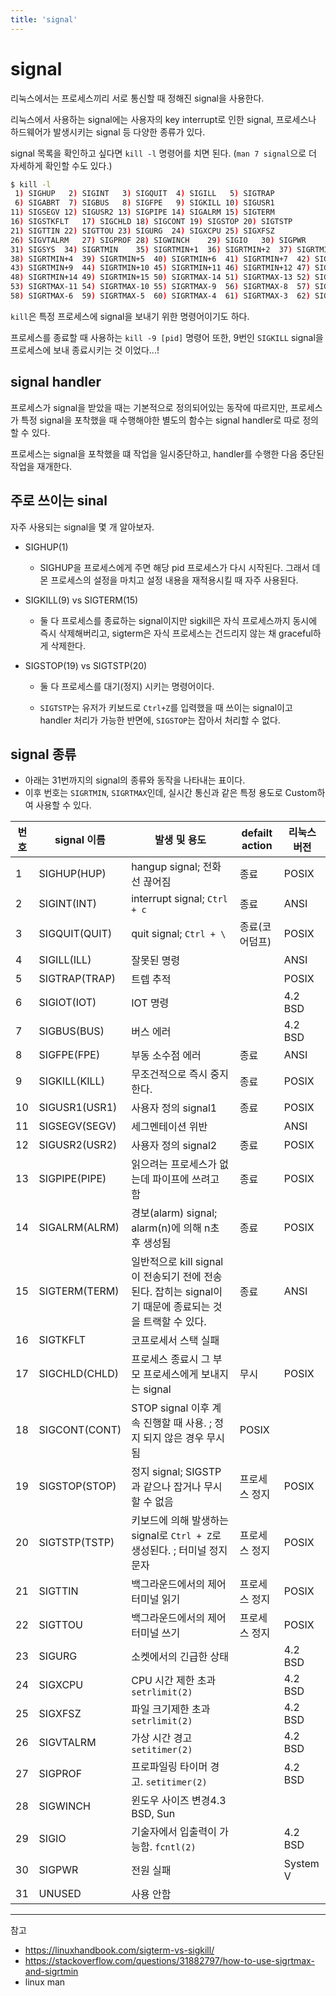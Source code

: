 ```yaml
---
title: 'signal'
---
```

# signal

리눅스에서는 프로세스끼리 서로 통신할 때 정해진 signal을 사용한다.

리눅스에서 사용하는 signal에는 사용자의 key interrupt로 인한 signal, 프로세스나 하드웨어가 발생시키는 signal 등 다양한 종류가 있다.

signal 목록을 확인하고 싶다면 `kill -l` 명령어를 치면 된다. (`man 7 signal`으로 더 자세하게 확인할 수도 있다.)

```bash
$ kill -l
 1) SIGHUP	 2) SIGINT	 3) SIGQUIT	 4) SIGILL	 5) SIGTRAP
 6) SIGABRT	 7) SIGBUS	 8) SIGFPE	 9) SIGKILL	10) SIGUSR1
11) SIGSEGV	12) SIGUSR2	13) SIGPIPE	14) SIGALRM	15) SIGTERM
16) SIGSTKFLT	17) SIGCHLD	18) SIGCONT	19) SIGSTOP	20) SIGTSTP
21) SIGTTIN	22) SIGTTOU	23) SIGURG	24) SIGXCPU	25) SIGXFSZ
26) SIGVTALRM	27) SIGPROF	28) SIGWINCH	29) SIGIO	30) SIGPWR
31) SIGSYS	34) SIGRTMIN	35) SIGRTMIN+1	36) SIGRTMIN+2	37) SIGRTMIN+3
38) SIGRTMIN+4	39) SIGRTMIN+5	40) SIGRTMIN+6	41) SIGRTMIN+7	42) SIGRTMIN+8
43) SIGRTMIN+9	44) SIGRTMIN+10	45) SIGRTMIN+11	46) SIGRTMIN+12	47) SIGRTMIN+13
48) SIGRTMIN+14	49) SIGRTMIN+15	50) SIGRTMAX-14	51) SIGRTMAX-13	52) SIGRTMAX-12
53) SIGRTMAX-11	54) SIGRTMAX-10	55) SIGRTMAX-9	56) SIGRTMAX-8	57) SIGRTMAX-7
58) SIGRTMAX-6	59) SIGRTMAX-5	60) SIGRTMAX-4	61) SIGRTMAX-3	62) SIGRTMAX-2
```

`kill`은 특정 프로세스에 signal을 보내기 위한 명령어이기도 하다.

프로세스를 종료할 때 사용하는 `kill -9 [pid]` 명령어 또한, 9번인 `SIGKILL` signal을 프로세스에 보내 종료시키는 것 이었다...!

## signal handler

프로세스가 signal을 받았을 때는 기본적으로 정의되어있는 동작에 따르지만, 프로세스가 특정 signal을 포착했을 때 수행해야한 별도의 함수는 signal handler로 따로 정의할 수 있다.

프로세스는 signal을 포착했을 떄 작업을 일시중단하고, handler를 수행한 다음 중단된 작업을 재개한다.

## 주로 쓰이는 sinal

자주 사용되는 signal을 몇 개 알아보자.

- SIGHUP(1)

  - SIGHUP을 프로세스에게 주면 해당 pid 프로세스가 다시 시작된다. 그래서 데몬 프로세스의 설정을 마치고 설정 내용을 재적용시킬 때 자주 사용된다.

- SIGKILL(9) vs SIGTERM(15)

  - 둘 다 프로세스를 종료하는 signal이지만 sigkill은 자식 프로세스까지 동시에 즉시 삭제해버리고, sigterm은 자식 프로세스는 건드리지 않는 채 graceful하게 삭제한다.  

- SIGSTOP(19) vs SIGTSTP(20)

  - 둘 다 프로세스를 대기(정지) 시키는 명령어이다.

  - `SIGTSTP`는 유저가 키보드로 `Ctrl+Z`를 입력했을 때 쓰이는 signal이고 handler 처리가 가능한 반면에, `SIGSTOP`는 잡아서 처리할 수 없다.

## signal 종류

- 아래는 31번까지의 signal의 종류와 동작을 나타내는 표이다.
- 이후 번호는 `SIGRTMIN`, `SIGRTMAX`인데, 실시간 통신과 같은 특정 용도로 Custom하여 사용할 수 있다.

|번호|signal 이름|발생 및 용도|defailt action|리눅스 버전|
|-|-|-|-|-|
|1|SIGHUP(HUP)|hangup signal; 전화선 끊어짐|종료|POSIX|
|2|SIGINT(INT)|interrupt signal; `Ctrl + c`|종료|ANSI|
|3|SIGQUIT(QUIT)|quit signal; `Ctrl + \` |종료(코어덤프)|POSIX|
|4|SIGILL(ILL)|잘못된 명령||ANSI|
|5|SIGTRAP(TRAP)|트렙 추적||POSIX|
|6|SIGIOT(IOT)|IOT 명령||4.2 BSD|
|7|SIGBUS(BUS)|버스 에러||4.2 BSD|
|8|SIGFPE(FPE)|부동 소수점 에러|종료|ANSI|
|9|SIGKILL(KILL)|무조건적으로 즉시 중지한다.|종료|POSIX|
|10|SIGUSR1(USR1)|사용자 정의 signal1|종료|POSIX|
|11|SIGSEGV(SEGV)|세그멘테이션 위반||ANSI|
|12|SIGUSR2(USR2)|사용자 정의 signal2|종료|POSIX|
|13|SIGPIPE(PIPE)|읽으려는 프로세스가 없는데 파이프에 쓰려고 함|종료|POSIX|
|14|SIGALRM(ALRM)|경보(alarm) signal; alarm(n)에 의해 n초 후 생성됨|종료|POSIX|
|15|SIGTERM(TERM)|일반적으로 kill signal이 전송되기 전에 전송된다. 잡히는 signal이기 때문에 종료되는 것을 트랙할 수 있다.|종료|ANSI|
|16|SIGTKFLT|코프로세서 스택 실패|||
|17|SIGCHLD(CHLD)|프로세스 종료시 그 부모 프로세스에게 보내지는 signal|무시|POSIX|
|18|SIGCONT(CONT)|STOP signal 이후 계속 진행할 때 사용. ; 정지 되지 않은 경우 무시됨|POSIX|
|19|SIGSTOP(STOP)|정지 signal; SIGSTP과 같으나 잡거나 무시할 수 없음|프로세스 정지|POSIX|
|20|SIGTSTP(TSTP)|키보드에 의해 발생하는 signal로 `Ctrl + Z`로 생성된다. ; 터미널 정지 문자|프로세스 정지|POSIX|
|21|SIGTTIN|백그라운드에서의 제어터미널 읽기|프로세스 정지|POSIX|
|22|SIGTTOU|백그라운드에서의 제어터미널 쓰기|프로세스 정지|POSIX|
|23|SIGURG|소켓에서의 긴급한 상태||4.2 BSD|
|24|SIGXCPU|CPU 시간 제한 초과 `setrlimit(2)`||4.2 BSD|
|25|SIGXFSZ|파일 크기제한 초과 `setrlimit(2)`||4.2 BSD|
|26|SIGVTALRM|가상 시간 경고 `setitimer(2)`||4.2 BSD|
|27|SIGPROF|프로파일링 타이머 경고. `setitimer(2)` ||4.2 BSD|
|28|SIGWINCH|윈도우 사이즈 변경4.3 BSD, Sun|
|29|SIGIO|기술자에서 입출력이 가능함. `fcntl(2)`||4.2 BSD|
|30|SIGPWR|전원 실패||System V|
|31|UNUSED|사용 안함|||

---
참고
- https://linuxhandbook.com/sigterm-vs-sigkill/
- https://stackoverflow.com/questions/31882797/how-to-use-sigrtmax-and-sigrtmin
- linux man